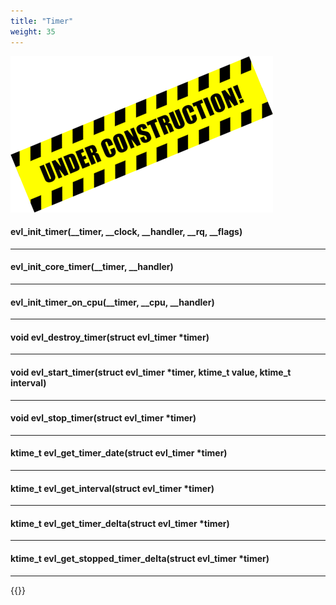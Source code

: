 ```yaml
---
title: "Timer"
weight: 35
---
```


![Alt text](/images/wip.png "To be continued")

#### evl_init_timer(__timer, __clock, __handler, __rq, __flags)

---

#### evl_init_core_timer(__timer, __handler)

---

#### evl_init_timer_on_cpu(__timer, __cpu, __handler)

---

#### void evl_destroy_timer(struct evl_timer *timer)

---

#### void evl_start_timer(struct evl_timer *timer, ktime_t value, ktime_t interval)

---

#### void evl_stop_timer(struct evl_timer *timer)

---

#### ktime_t evl_get_timer_date(struct evl_timer *timer)

---

#### ktime_t evl_get_interval(struct evl_timer *timer)

---

#### ktime_t evl_get_timer_delta(struct evl_timer *timer)

---

#### ktime_t evl_get_stopped_timer_delta(struct evl_timer *timer)

---

{{<lastmodified>}}
